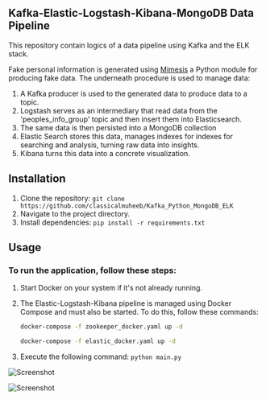 ## Kafka-Elastic-Logstash-Kibana-MongoDB Data Pipeline
This repository contain logics of a data pipeline using Kafka and the ELK stack. 

Fake personal information is generated using [Mimesis](https://mimesis.name/en/master/api.html#api-reference) a Python module for producing fake data. The underneath procedure is used to manage data: 
1. A Kafka producer is used to the generated data to produce data to a topic. 
2. Logstash serves as an intermediary that read data from the 'peoples_info_group' topic and then insert them into Elasticsearch.
3. The same data is then persisted into a MongoDB collection
4. Elastic Search stores this data, manages indexes for indexes for searching and analysis, turning raw data into insights.
5. Kibana turns this data into a concrete visualization. 

## Installation
1. Clone the repository: `git clone https://github.com/classicalmuheeb/Kafka_Python_MongoDB_ELK`
2. Navigate to the project directory. 
3. Install dependencies: `pip install -r requirements.txt`

## Usage
### To run the application, follow these steps:
1. Start Docker on your system if it's not already running.

2. The Elastic-Logstash-Kibana pipeline is managed using Docker Compose and must also be started. To do this, follow these commands:

   ```bash
   docker-compose -f zookeeper_docker.yaml up -d

   docker-compose -f elastic_docker.yaml up -d
3. Execute the following command: `python main.py`

![Screenshot](screenshot/dashboard.jpg)

![Screenshot](screenshot/MongoDB.jpg)
